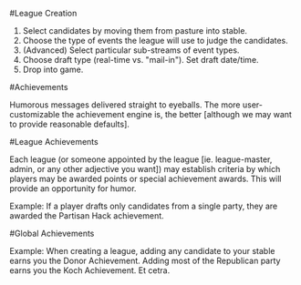 #League Creation

1. Select candidates by moving them from pasture into stable.
2. Choose the type of events the league will use to judge the candidates.
3. (Advanced) Select particular sub-streams of event types.
4. Choose draft type (real-time vs. "mail-in"). Set draft date/time.
5. Drop into game.


#Achievements

Humorous messages delivered straight to eyeballs. The more user-customizable the achievement engine is, the better [although we may want to provide reasonable defaults].


#League Achievements

Each league (or someone appointed by the league [ie. league-master, admin, or any other adjective you want]) may establish criteria by which players may be awarded points or special achievement awards. This will provide an opportunity for humor.

Example: If a player drafts only candidates from a single party, they are awarded the Partisan Hack achievement.


#Global Achievements

Example: When creating a league, adding any candidate to your stable earns you the Donor Achievement. Adding most of the Republican party earns you the Koch Achievement. Et cetra.